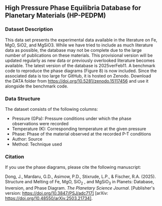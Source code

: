 ## High Pressure Phase Equilibria Database for Planetary Materials (HP-PEDPM)

### Dataset Description

This data set presents the experimental data available in the literature on Fe, MgO, SiO2, and MgSiO3. While we have tried to include as much literature data as possible, the database may not be complete due to the large number of publications on these materials. This provisional version will be updated regularly as new data or previously overlooked literature becomes available. The latest version of the database is 2025verFeb11. A benchmark code to reproduce the phase diagrams (Figure 8) is now included. Since the associated data is too large for GitHub, it is hosted on Zenodo. Download the DATA folder from https://doi.org/10.5281/zenodo.15117456 and use it alongside the benchmark code.

### Data Structure

The dataset consists of the following columns:
- Pressure (GPa): Pressure conditions under which the phase observations were recorded
- Temperature (K): Corresponding temperature at the given pressure
- Phase: Phase of the material observed at the recorded P-T conditions
- Author: Source
- Method: Technique used

### Citation

If you use the phase diagrams, please cite the following manuscript:

Dong, J., Mardaru, G.D., Asimow, P.D., Stixrude, L.P., & Fischer, R.A. (2025). Structure and Melting of Fe, MgO, SiO<sub>2</sub> , and MgSiO<sub>3</sub>  in Planets: Database, Inversion, and Phase Diagram. *The Planetary Science Journal*. [Publisher's version: https://doi.org/10.3847/PSJ/adc717] [arXiv: https://doi.org/10.48550/arXiv.2503.21734].

